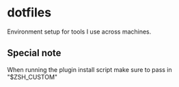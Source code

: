 # dotfiles
Environment setup for tools I use across machines.

## Special note
When running the plugin install script make sure to pass in "$ZSH_CUSTOM"
